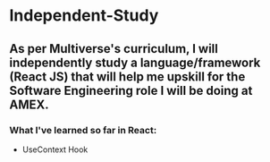 # Independent-Study

## As per Multiverse's curriculum, I will independently study a language/framework (React JS) that will help me upskill for the Software Engineering role I will be doing at AMEX. 


### What I've learned so far in **React**: 

- UseContext Hook
